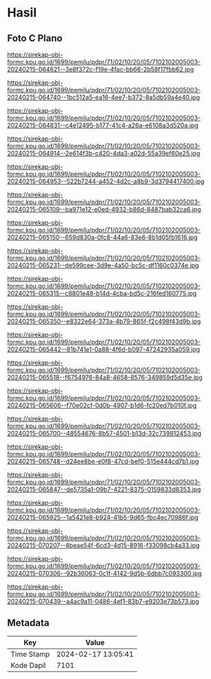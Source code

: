# Hasil

## Foto C Plano

https://sirekap-obj-formc.kpu.go.id/1699/pemilu/pdpr/71/02/10/20/05/7102102005003-20240215-064621--3e8f372c-f19e-4fac-bb66-2b58f17fbb62.jpg

https://sirekap-obj-formc.kpu.go.id/1699/pemilu/pdpr/71/02/10/20/05/7102102005003-20240215-064740--1bc512a5-ea16-4ee7-b372-8a5db59a4e40.jpg

https://sirekap-obj-formc.kpu.go.id/1699/pemilu/pdpr/71/02/10/20/05/7102102005003-20240215-064831--c4e12495-b177-41c4-a26a-e6108a3d520a.jpg

https://sirekap-obj-formc.kpu.go.id/1699/pemilu/pdpr/71/02/10/20/05/7102102005003-20240215-064914--2e614f3b-c420-4da3-a02d-55a39ef60e25.jpg

https://sirekap-obj-formc.kpu.go.id/1699/pemilu/pdpr/71/02/10/20/05/7102102005003-20240215-064953--522b7244-a452-4d2c-a8b9-3d3794417400.jpg

https://sirekap-obj-formc.kpu.go.id/1699/pemilu/pdpr/71/02/10/20/05/7102102005003-20240215-065109--ba971e12-e0ed-4932-b86d-8487bab32ca6.jpg

https://sirekap-obj-formc.kpu.go.id/1699/pemilu/pdpr/71/02/10/20/05/7102102005003-20240215-065150--659d830a-0fc8-44a6-83e6-8b1d05fb1616.jpg

https://sirekap-obj-formc.kpu.go.id/1699/pemilu/pdpr/71/02/10/20/05/7102102005003-20240215-065231--de599cee-3d9e-4a50-bc5c-df1160c0374e.jpg

https://sirekap-obj-formc.kpu.go.id/1699/pemilu/pdpr/71/02/10/20/05/7102102005003-20240215-065315--c8801e48-b14d-4cba-bd5c-216fed160775.jpg

https://sirekap-obj-formc.kpu.go.id/1699/pemilu/pdpr/71/02/10/20/05/7102102005003-20240215-065350--e8322e64-373a-4b79-865f-f2c498f43d9b.jpg

https://sirekap-obj-formc.kpu.go.id/1699/pemilu/pdpr/71/02/10/20/05/7102102005003-20240215-065442--81b741e1-0a88-4f6d-b097-47242935a059.jpg

https://sirekap-obj-formc.kpu.go.id/1699/pemilu/pdpr/71/02/10/20/05/7102102005003-20240215-065518--f6754976-84a8-4658-8576-349859d5d35e.jpg

https://sirekap-obj-formc.kpu.go.id/1699/pemilu/pdpr/71/02/10/20/05/7102102005003-20240215-065606--f70e02cf-0d0b-4907-b1d6-fc20ed7b010f.jpg

https://sirekap-obj-formc.kpu.go.id/1699/pemilu/pdpr/71/02/10/20/05/7102102005003-20240215-065700--48554676-8b57-4501-b13d-32c739812453.jpg

https://sirekap-obj-formc.kpu.go.id/1699/pemilu/pdpr/71/02/10/20/05/7102102005003-20240215-065748--d24ee8be-e0f8-47cd-bef0-515e444cd7b1.jpg

https://sirekap-obj-formc.kpu.go.id/1699/pemilu/pdpr/71/02/10/20/05/7102102005003-20240215-065847--de5735a1-09b7-4221-8375-0159833d8353.jpg

https://sirekap-obj-formc.kpu.go.id/1699/pemilu/pdpr/71/02/10/20/05/7102102005003-20240215-065925--1a5421e8-b924-41b5-9d65-fbc4ec70986f.jpg

https://sirekap-obj-formc.kpu.go.id/1699/pemilu/pdpr/71/02/10/20/05/7102102005003-20240215-070207--8beae54f-6cd3-4d15-8916-f33098cb4a33.jpg

https://sirekap-obj-formc.kpu.go.id/1699/pemilu/pdpr/71/02/10/20/05/7102102005003-20240215-070306--92b36063-0c1f-4142-9d5b-6dbb7c093300.jpg

https://sirekap-obj-formc.kpu.go.id/1699/pemilu/pdpr/71/02/10/20/05/7102102005003-20240215-070439--a4ac9a11-0486-4ef1-83b7-e9203e73b573.jpg


## Metadata

| Key        | Value               |
| ---------- | ------------------- |
| Time Stamp | 2024-02-17 13:05:41 |
| Kode Dapil | 7101                |



